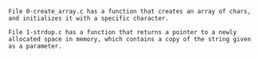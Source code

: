 	File 0-create_array.c has a function that creates an array of chars, and initializes it with a specific character.

	File 1-strdup.c has a function that returns a pointer to a newly allocated space in memory, which contains a copy of the string given as a parameter.


	

